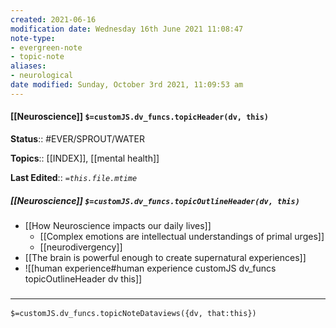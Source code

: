 ```yaml
---
created: 2021-06-16
modification date: Wednesday 16th June 2021 11:08:47
note-type:
- evergreen-note
- topic-note
aliases:
- neurological
date modified: Sunday, October 3rd 2021, 11:09:53 am
---
```


#### [[Neuroscience]] `$=customJS.dv_funcs.topicHeader(dv, this)`

**Status**:: #EVER/SPROUT/WATER

**Topics**::  [[INDEX]], [[mental health]]

**Last Edited**:: *`=this.file.mtime`*

##### [[Neuroscience]] `$=customJS.dv_funcs.topicOutlineHeader(dv, this)`

- [[How Neuroscience impacts our daily lives]]
	- [[Complex emotions are intellectual understandings of primal urges]]
	- [[neurodivergency]]
- [[The brain is powerful enough to create supernatural experiences]]
- ![[human experience#human experience customJS dv_funcs topicOutlineHeader dv this]]

### <hr class="dataviews"/>

`$=customJS.dv_funcs.topicNoteDataviews({dv, that:this})`

